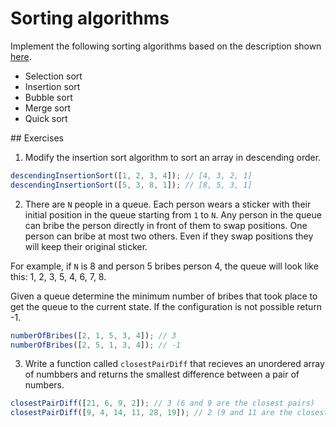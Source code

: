 # Sorting algorithms

Implement the following sorting algorithms based on the description shown [here](https://guias.makeitreal.camp/algoritmos/ordenamiento).

* Selection sort
* Insertion sort
* Bubble sort
* Merge sort
* Quick sort

## Exercises

1. Modify the insertion sort algorithm to sort an array in descending order.

```javascript
descendingInsertionSort([1, 2, 3, 4]); // [4, 3, 2, 1]
descendingInsertionSort([5, 3, 8, 1]); // [8, 5, 3, 1]
```

2. There are `N` people in a queue. Each person wears a sticker with their initial position in the queue starting from `1` to `N`. Any person in the queue can bribe the person directly in front of them to swap positions. One person can bribe at most two others. Even if they swap positions they will keep their original sticker.

For example, if `N` is 8 and person 5 bribes person 4, the queue will look like this: 1, 2, 3, 5, 4, 6, 7, 8.

Given a queue determine the minimum number of bribes that took place to get the queue to the current state. If the configuration is not possible return -1.

```javascript
numberOfBribes([2, 1, 5, 3, 4]); // 3
numberOfBribes([2, 5, 1, 3, 4]); // -1
```

3. Write a function called `closestPairDiff` that recieves an unordered array of numbbers and returns the smallest difference between a pair of numbers.

```javascript
closestPairDiff([21, 6, 9, 2]); // 3 (6 and 9 are the closest pairs)
closestPairDiff([9, 4, 14, 11, 28, 19]); // 2 (9 and 11 are the closest pairs)
```
